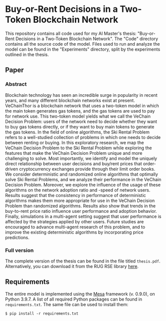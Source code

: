 # Buy-or-Rent Decisions in a Two-Token Blockchain Network

This repository contains all code used for my AI Master's thesis: "Buy-or-Rent Decisions in a Two-Token Blockchain Network". The "Code" directory contains all the source code of the model. Files used to run and analyze the model can be found in the "Experiments" directory, split by the experiments outlined in the thesis. 

## Paper
### Abstract
Blockchain technology has seen an incredible surge in popularity in recent years, and many different blockchain networks exist at present. VeChainThor is a blockchain network that uses a two-token model in which the main token generates gas tokens, and the gas tokens are used to pay for network use. This two-token model yields what we call the VeChain Decision Problem: users of the network need to decide whether they want to buy gas tokens directly, or if they want to buy main tokens to generate the gas tokens. In the field of online algorithms, the Ski Rental Problem refers to a well-studied collection of problems in which one needs to decide between renting or buying. In this exploratory research, we map the VeChain Decision Problem to the Ski Rental Problem while exploring the features that make the VeChain Decision Problem unique and more challenging to solve. Most importantly, we identify and model the uniquely direct relationship between user decisions and buy/rent prices that order-driven cryptocurrency exchanges provide through their limit order books. We consider deterministic and randomized online algorithms that optimally solve Ski Rental Problems, and we analyze their performance in the VeChain Decision Problem. Moreover, we explore the influence of the usage of these algorithms on the network adoption ratio and -speed of network users. Results suggest that the consistency in performance of deterministic algorithms makes them more appropriate for use in the VeChain Decision Problem than randomized algorithms. Results also show that trends in the buy-to-rent price ratio influence user performance and adoption behavior. Finally, simulations in a multi-agent setting suggest that user performance is affected by the strategies applied by other users. Future studies are encouraged to advance multi-agent research of this problem, and to improve the existing deterministic algorithms by incorporating price predictions.

### Full version
The complete version of the thesis can be found in the file titled `thesis.pdf`. Alternatively, you can download it from the RUG RSE library [here](https://fse.studenttheses.ub.rug.nl/28826/).

## Requirements
The entire model is implemented using the [Mesa](https://mesa.readthedocs.io/en/latest/) framework (v. 0.9.0), on Python 3.9.7. A list of all required Python packages can be found in `requirements.txt`. The same file can be used to install them:

`$ pip install -r requirements.txt`
